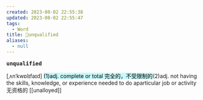 ```yaml
---
created: 2023-08-02 22:55:38
updated: 2023-08-02 22:55:47
tags:
  - Word
title: 📖unqualified
aliases:
  - null
---
```


<pre><strong>unqualified</strong></pre>
[ˌʌnˈkwɒlɪfaɪd]
<mark style="background: #ABF7F7A6;">(1)adj. complete or total 完全的，不受限制的</mark>(2)adj. not having the skills, knowledge, or experience needed to do aparticular job or activity ⽆资格的
[[unalloyed]]
